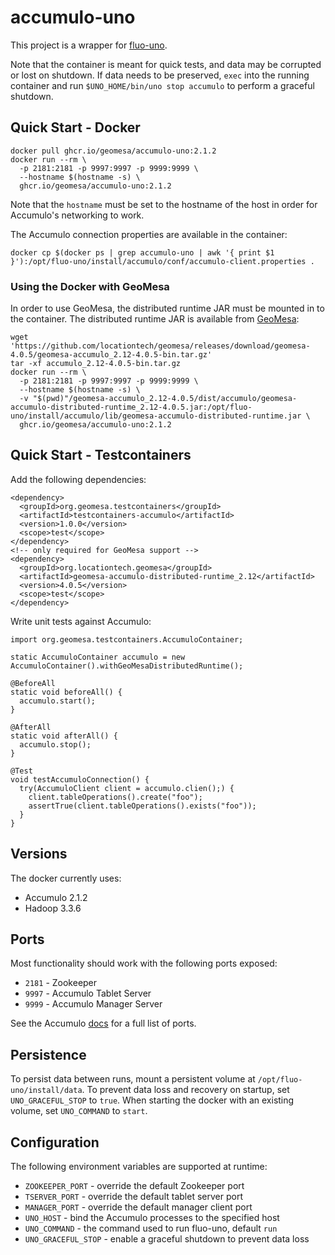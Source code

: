 # accumulo-uno

This project is a wrapper for [fluo-uno](https://github.com/apache/fluo-uno).

Note that the container is meant for quick tests, and data may be corrupted or lost on shutdown. If data needs to be
preserved, `exec` into the running container and run `$UNO_HOME/bin/uno stop accumulo` to perform a graceful shutdown.

## Quick Start - Docker

    docker pull ghcr.io/geomesa/accumulo-uno:2.1.2
    docker run --rm \
      -p 2181:2181 -p 9997:9997 -p 9999:9999 \
      --hostname $(hostname -s) \
      ghcr.io/geomesa/accumulo-uno:2.1.2

Note that the `hostname` must be set to the hostname of the host in order for Accumulo's networking to work.

The Accumulo connection properties are available in the container:

    docker cp $(docker ps | grep accumulo-uno | awk '{ print $1 }'):/opt/fluo-uno/install/accumulo/conf/accumulo-client.properties .

### Using the Docker with GeoMesa

In order to use GeoMesa, the distributed runtime JAR must be mounted in to the container. The distributed runtime
JAR is available from [GeoMesa](https://github.com/locationtech/geomesa/releases):

    wget 'https://github.com/locationtech/geomesa/releases/download/geomesa-4.0.5/geomesa-accumulo_2.12-4.0.5-bin.tar.gz'
    tar -xf accumulo_2.12-4.0.5-bin.tar.gz
    docker run --rm \
      -p 2181:2181 -p 9997:9997 -p 9999:9999 \
      --hostname $(hostname -s) \
      -v "$(pwd)"/geomesa-accumulo_2.12-4.0.5/dist/accumulo/geomesa-accumulo-distributed-runtime_2.12-4.0.5.jar:/opt/fluo-uno/install/accumulo/lib/geomesa-accumulo-distributed-runtime.jar \
      ghcr.io/geomesa/accumulo-uno:2.1.2

## Quick Start - Testcontainers

Add the following dependencies:

    <dependency>
      <groupId>org.geomesa.testcontainers</groupId>
      <artifactId>testcontainers-accumulo</artifactId>
      <version>1.0.0</version>
      <scope>test</scope>
    </dependency>
    <!-- only required for GeoMesa support -->
    <dependency>
      <groupId>org.locationtech.geomesa</groupId>
      <artifactId>geomesa-accumulo-distributed-runtime_2.12</artifactId>
      <version>4.0.5</version>
      <scope>test</scope>
    </dependency>

Write unit tests against Accumulo:

    import org.geomesa.testcontainers.AccumuloContainer;

    static AccumuloContainer accumulo = new AccumuloContainer().withGeoMesaDistributedRuntime();
    
    @BeforeAll
    static void beforeAll() {
      accumulo.start();
    }
    
    @AfterAll
    static void afterAll() {
      accumulo.stop();
    }

    @Test
    void testAccumuloConnection() {
      try(AccumuloClient client = accumulo.clien();) {
        client.tableOperations().create("foo");
        assertTrue(client.tableOperations().exists("foo"));
      }
    }
    
## Versions

The docker currently uses:

* Accumulo 2.1.2
* Hadoop 3.3.6

## Ports

Most functionality should work with the following ports exposed:

* `2181` - Zookeeper
* `9997` - Accumulo Tablet Server
* `9999` - Accumulo Manager Server

See the Accumulo [docs](https://accumulo.apache.org/docs/2.x/administration/in-depth-install#network) for a full list of ports.

## Persistence

To persist data between runs, mount a persistent volume at `/opt/fluo-uno/install/data`. To prevent data loss
and recovery on startup, set `UNO_GRACEFUL_STOP` to `true`. When starting the docker with an existing volume,
set `UNO_COMMAND` to `start`. 

## Configuration

The following environment variables are supported at runtime:

* `ZOOKEEPER_PORT` - override the default Zookeeper port
* `TSERVER_PORT` - override the default tablet server port
* `MANAGER_PORT` - override the default manager client port
* `UNO_HOST` - bind the Accumulo processes to the specified host
* `UNO_COMMAND` - the command used to run fluo-uno, default `run`
* `UNO_GRACEFUL_STOP` - enable a graceful shutdown to prevent data loss

